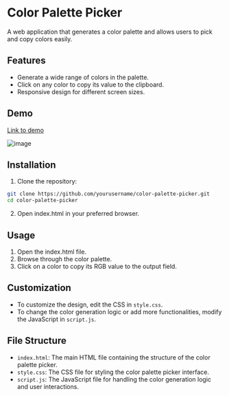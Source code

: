 # Color Palette Picker
A web application that generates a color palette and allows users to pick and copy colors easily.
## Features
- Generate a wide range of colors in the palette.
- Click on any color to copy its value to the clipboard.
- Responsive design for different screen sizes.
## Demo
[Link to demo](https://codepen.io/Shravan-Dalavi/pen/bGPqXVz)
<br>

![image](https://github.com/user-attachments/assets/66d55a21-bd85-476c-aae0-dbaab83c536a)

## Installation
1. Clone the repository:
```bash
git clone https://github.com/yourusername/color-palette-picker.git
cd color-palette-picker
```
2. Open index.html in your preferred browser.
## Usage
1. Open the index.html file.
2. Browse through the color palette.
3. Click on a color to copy its RGB value to the output field.
   
## Customization
- To customize the design, edit the CSS in `style.css`.
- To change the color generation logic or add more functionalities, modify the JavaScript in `script.js`.
  
## File Structure
- `index.html`: The main HTML file containing the structure of the color palette picker.
- `style.css`: The CSS file for styling the color palette picker interface.
- `script.js`: The JavaScript file for handling the color generation logic and user interactions.
